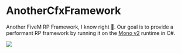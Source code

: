 # AnotherCfxFramework
Another FiveM RP Framework, I know right 🫠.
Our goal is to provide a performant RP framework by running it on the [Mono v2](https://github.com/thorium-cfx/mono_v2_get_started) runtime in C#.

[![](https://dcbadge.vercel.app/api/server/kFcDQhv3Ab)](https://discord.gg/kFcDQhv3Ab)
